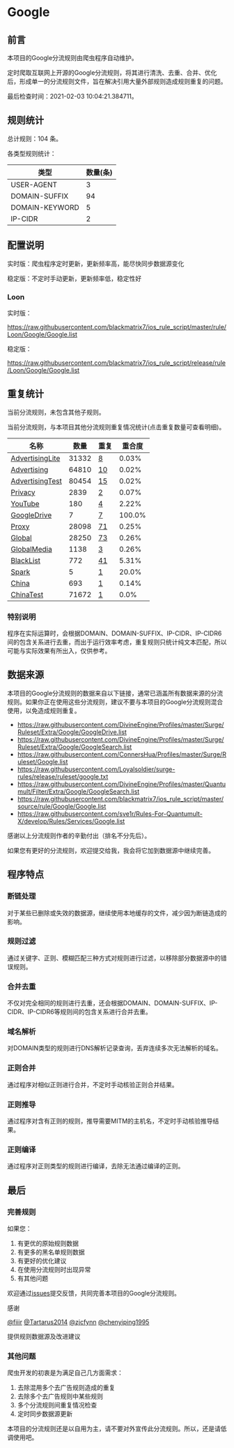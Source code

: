 # Google

## 前言

本项目的Google分流规则由爬虫程序自动维护。

定时爬取互联网上开源的Google分流规则，将其进行清洗、去重、合并、优化后，形成单一的分流规则文件，旨在解决引用大量外部规则造成规则重复的问题。



最后检查时间：2021-02-03 10:04:21.384711。

## 规则统计

总计规则：104 条。

各类型规则统计：

| 类型 | 数量(条) |
| ---- | ---- |
| USER-AGENT | 3 |
| DOMAIN-SUFFIX | 94 |
| DOMAIN-KEYWORD | 5 |
| IP-CIDR | 2 |
## 配置说明

实时版：爬虫程序定时更新，更新频率高，能尽快同步数据源变化

稳定版：不定时手动更新，更新频率低，稳定性好

### Loon 
实时版：

https://raw.githubusercontent.com/blackmatrix7/ios_rule_script/master/rule/Loon/Google/Google.list

稳定版：

https://raw.githubusercontent.com/blackmatrix7/ios_rule_script/release/rule/Loon/Google/Google.list

## 重复统计


当前分流规则，未包含其他子规则。


当前分流规则，与本项目其他分流规则重复情况统计(点击重复数量可查看明细)。



| 名称 | 数量 | 重复 | 重合度 |
| ---- | ---- | ---- | ------ |
|  [AdvertisingLite](https://github.com/blackmatrix7/ios_rule_script/tree/master/rule/Loon/AdvertisingLite)    | 31332   | [8](https://raw.githubusercontent.com/blackmatrix7/ios_rule_script/master/rule/Loon/Google/Google_Repeat.list)   |   0.03% |
|  [Advertising](https://github.com/blackmatrix7/ios_rule_script/tree/master/rule/Loon/Advertising)    | 64810   | [10](https://raw.githubusercontent.com/blackmatrix7/ios_rule_script/master/rule/Loon/Google/Google_Repeat.list)   |   0.02% |
|  [AdvertisingTest](https://github.com/blackmatrix7/ios_rule_script/tree/master/rule/Loon/AdvertisingTest)    | 80454   | [15](https://raw.githubusercontent.com/blackmatrix7/ios_rule_script/master/rule/Loon/Google/Google_Repeat.list)   |   0.02% |
|  [Privacy](https://github.com/blackmatrix7/ios_rule_script/tree/master/rule/Loon/Privacy)    | 2839   | [2](https://raw.githubusercontent.com/blackmatrix7/ios_rule_script/master/rule/Loon/Google/Google_Repeat.list)   |   0.07% |
|  [YouTube](https://github.com/blackmatrix7/ios_rule_script/tree/master/rule/Loon/YouTube)    | 180   | [4](https://raw.githubusercontent.com/blackmatrix7/ios_rule_script/master/rule/Loon/Google/Google_Repeat.list)   |   2.22% |
|  [GoogleDrive](https://github.com/blackmatrix7/ios_rule_script/tree/master/rule/Loon/GoogleDrive)    | 7   | [7](https://raw.githubusercontent.com/blackmatrix7/ios_rule_script/master/rule/Loon/Google/Google_Repeat.list)   |   100.0% |
|  [Proxy](https://github.com/blackmatrix7/ios_rule_script/tree/master/rule/Loon/Proxy)    | 28098   | [71](https://raw.githubusercontent.com/blackmatrix7/ios_rule_script/master/rule/Loon/Google/Google_Repeat.list)   |   0.25% |
|  [Global](https://github.com/blackmatrix7/ios_rule_script/tree/master/rule/Loon/Global)    | 28250   | [73](https://raw.githubusercontent.com/blackmatrix7/ios_rule_script/master/rule/Loon/Google/Google_Repeat.list)   |   0.26% |
|  [GlobalMedia](https://github.com/blackmatrix7/ios_rule_script/tree/master/rule/Loon/GlobalMedia)    | 1138   | [3](https://raw.githubusercontent.com/blackmatrix7/ios_rule_script/master/rule/Loon/Google/Google_Repeat.list)   |   0.26% |
|  [BlackList](https://github.com/blackmatrix7/ios_rule_script/tree/master/rule/Loon/BlackList)    | 772   | [41](https://raw.githubusercontent.com/blackmatrix7/ios_rule_script/master/rule/Loon/Google/Google_Repeat.list)   |   5.31% |
|  [Spark](https://github.com/blackmatrix7/ios_rule_script/tree/master/rule/Loon/Spark)    | 5   | [1](https://raw.githubusercontent.com/blackmatrix7/ios_rule_script/master/rule/Loon/Google/Google_Repeat.list)   |   20.0% |
|  [China](https://github.com/blackmatrix7/ios_rule_script/tree/master/rule/Loon/China)    | 693   | [1](https://raw.githubusercontent.com/blackmatrix7/ios_rule_script/master/rule/Loon/Google/Google_Repeat.list)   |   0.14% |
|  [ChinaTest](https://github.com/blackmatrix7/ios_rule_script/tree/master/rule/Loon/ChinaTest)    | 71672   | [1](https://raw.githubusercontent.com/blackmatrix7/ios_rule_script/master/rule/Loon/Google/Google_Repeat.list)   |   0.0% |
### 特别说明
程序在实际运算时，会根据DOMAIN、DOMAIN-SUFFIX、IP-CIDR、IP-CIDR6间的包含关系进行去重，而出于运行效率考虑，重复规则只统计纯文本匹配，所以可能与实际效果有所出入，仅供参考。

## 数据来源

本项目的Google分流规则的数据来自以下链接，通常已涵盖所有数据来源的分流规则。如果你正在使用这些分流规则，建议不要与本项目的Google分流规则混合使用，以免造成规则重复。

- https://raw.githubusercontent.com/DivineEngine/Profiles/master/Surge/Ruleset/Extra/Google/GoogleDrive.list
- https://raw.githubusercontent.com/DivineEngine/Profiles/master/Surge/Ruleset/Extra/Google/GoogleSearch.list
- https://raw.githubusercontent.com/ConnersHua/Profiles/master/Surge/Ruleset/Google.list
- https://raw.githubusercontent.com/Loyalsoldier/surge-rules/release/ruleset/google.txt
- https://raw.githubusercontent.com/DivineEngine/Profiles/master/Quantumult/Filter/Extra/Google/GoogleSearch.list
- https://raw.githubusercontent.com/blackmatrix7/ios_rule_script/master/source/rule/Google/Google.list
- https://raw.githubusercontent.com/sve1r/Rules-For-Quantumult-X/develop/Rules/Services/Google.list


感谢以上分流规则作者的辛勤付出（排名不分先后）。

如果您有更好的分流规则，欢迎提交给我，我会将它加到数据源中继续完善。

## 程序特点

### 断链处理

对于某些已删除或失效的数据源，继续使用本地缓存的文件，减少因为断链造成的影响。

### 规则过滤

通过关键字、正则、模糊匹配三种方式对规则进行过滤，以移除部分数据源中的错误规则。

### 合并去重

不仅对完全相同的规则进行去重，还会根据DOMAIN、DOMAIN-SUFFIX、IP-CIDR、IP-CIDR6等规则间的包含关系进行合并去重。

### 域名解析

对DOMAIN类型的规则进行DNS解析记录查询，丢弃连续多次无法解析的域名。

### 正则合并

通过程序对相似正则进行合并，不定时手动核验正则合并结果。

### 正则推导

通过程序对含有正则的规则，推导需要MITM的主机名，不定时手动核验推导结果。

### 正则编译

通过程序对正则类型的规则进行编译，去除无法通过编译的正则。

## 最后

### 完善规则

如果您：

1. 有更优的原始规则数据
2. 有更多的黑名单规则数据
3. 有更好的优化建议
4. 在使用分流规则时出现异常
5. 有其他问题

欢迎通过[issues](https://github.com/blackmatrix7/ios_rule_script/issues/new)提交反馈，共同完善本项目的Google分流规则。

感谢

[@fiiir](https://github.com/fiiir) [@Tartarus2014](https://github.com/Tartarus2014) [@zjcfynn](https://github.com/zjcfynn) [@chenyiping1995](https://github.com/chenyiping1995) 

提供规则数据源及改进建议

### 其他问题

爬虫开发的初衷是为满足自己几方面需求：

1. 去除混用多个去广告规则造成的重复
2. 去除多个去广告规则中某些规则
3. 多个分流规则间重复情况检查
4. 定时同步数据源更新

本项目的分流规则还是以自用为主，请不要对外宣传此分流规则。所以，还是请低调使用吧。
